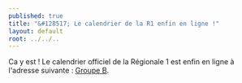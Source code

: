 ```yaml
---
published: true
title: "&#128517; Le calendrier de la R1 enfin en ligne !"
layout: default
root: ../../..
---
```


Ca y est ! Le calendrier officiel de la Régionale 1 est enfin en ligne à l'adresse suivante : [Groupe B](http://www.echecs.asso.fr/Equipes.aspx?Groupe=1284 "Ligue Midi-Pyrénées/Régionale 1/Groupe B").